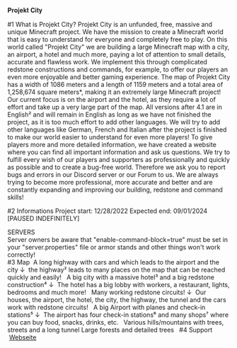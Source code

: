 𝐏𝐫𝐨𝐣𝐞𝐤𝐭 𝐂𝐢𝐭𝐲  

#1 What is Projekt City?
Projekt City is an unfunded, free, massive and unique Minecraft project. We have the mission to create a Minecraft world that is easy to understand for everyone and completely free to play. 
On this world called "Projekt City" we are building a large Minecraft map with a city, an airport, a hotel and much more, paying a lot of attention to small details, accurate and flawless work. We implement this through complicated redstone constructions and commands, for example, to offer our players an even more enjoyable and better gaming experience. 
The map of Projekt City has a width of 1086 meters and a length of 1159 meters and a total area of 1,258,674 square meters*, making it an extremely large Minecraft project!
Our current focus is on the airport and the hotel, as they require a lot of effort and take up a very large part of the map. 
All versions after 4.1 are in English² and will remain in English as long as we have not finished the project, as it is too much effort to add other languages. We will try to add other languages like German, French and Italian after the project is finished to make our world easier to understand for even more players!
To give players more and more detailed information, we have created a website where you can find all important information and ask us questions. We try to fulfill every wish of our players and supporters as professionally and quickly as possible and to create a bug-free world. Therefore we ask you to report bugs and errors in our Discord server or our Forum to us. We are always trying to become more professional, more accurate and better and are constantly expanding and improving our building, redstone and command skills!


#2 Informations
Project start: 12/28/2022
Expected end: 09/01/2024 [PAUSED INDEFINITELY]

SERVERS  
Server owners be aware that "enable-command-block=true" must be set in your "server.properties" file or armor stands and other things won't work correctly!
<br>
#3 Map&nbsp;
A long highway with cars and which leads to the airport and the city
↓&nbsp;
the highway² leads to many places on the map that can be reached quickly and easily!
&nbsp;
A big city with a massive hotel³ and a big redstone construction⁴
↓&nbsp;
The hotel has a big lobby with workers, a restaurant, lights, bedrooms and much more!
&nbsp;
Many working redstone circuits!
↓&nbsp;
Our houses, the airport, the hotel, the city, the highway, the tunnel and the cars work with redstone circuits!
&nbsp;
A big Airport with planes and check-in stations⁵
↓&nbsp;
The airport has four check-in stations⁶ and many shops⁷ where you can buy food, snacks, drinks, etc.
&nbsp;
Various hills/mountains with trees, streets and a long tunnel
Large forests and detailed trees
&nbsp;
#4 Support
&nbsp;[Webseite](https://bit.ly/ProjektCity)
